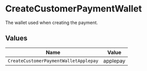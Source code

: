 # CreateCustomerPaymentWallet

The wallet used when creating the payment.


## Values

| Name                                  | Value                                 |
| ------------------------------------- | ------------------------------------- |
| `CreateCustomerPaymentWalletApplepay` | applepay                              |
